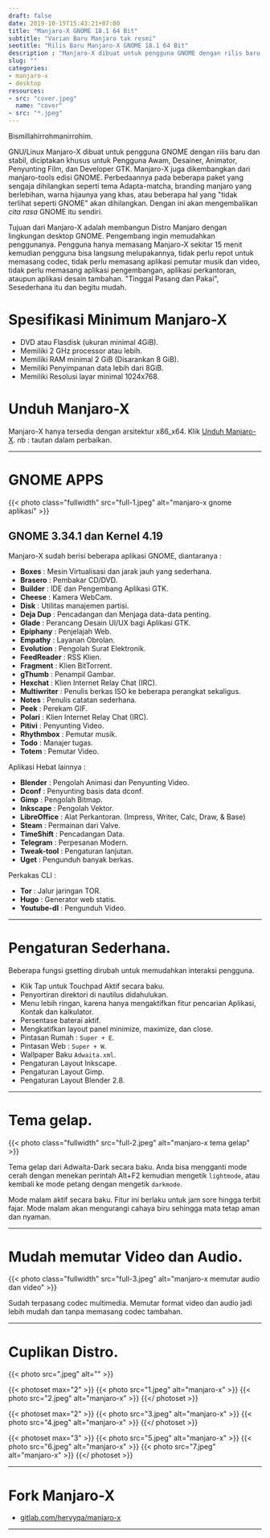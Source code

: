 ```yaml
---
draft: false
date: 2019-10-15T15:43:21+07:00
title: "Manjaro-X GNOME 18.1 64 Bit"
subtitle: "Varian Baru Manjaro tak resmi"
seotitle: "Rilis Baru Manjaro-X GNOME 18.1 64 Bit"
description : "Manjaro-X dibuat untuk pengguna GNOME dengan rilis baru dan stabil, diciptakan khusus untuk Pengguna Awam, Desainer, Animator, Penyunting Film, dan Developer GTK."
slug: ""
categories:
- manjaro-x
- desktop
resources:
- src: "cover.jpeg"
  name: "cover"
- src: "*.jpeg"
---
```


Bismillahirrohmanirrohim.

GNU/Linux Manjaro-X dibuat untuk pengguna GNOME dengan rilis baru dan stabil, diciptakan khusus untuk Pengguna Awam, Desainer, Animator, Penyunting Film, dan Developer GTK. Manjaro-X juga dikembangkan dari manjaro-tools edisi GNOME. Perbedaannya pada beberapa paket yang sengaja dihilangkan seperti tema Adapta-matcha, branding manjaro yang berlebihan, warna hijaunya yang khas, atau beberapa hal yang "tidak terlihat seperti GNOME" akan dihilangkan. Dengan ini akan mengembalikan _cita rasa_ GNOME itu sendiri.

Tujuan dari Manjaro-X adalah membangun Distro Manjaro dengan lingkungan desktop GNOME. Pengembang ingin memudahkan penggunanya. Pengguna hanya memasang Manjaro-X sekitar 15 menit kemudian pengguna bisa langsung melupakannya, tidak perlu repot untuk memasang codec, tidak perlu memasang aplikasi pemutar musik dan video, tidak perlu memasang aplikasi pengembangan, aplikasi perkantoran, ataupun aplikasi desain tambahan. "Tinggal Pasang dan Pakai", Sesederhana itu dan begitu mudah.

# Spesifikasi Minimum Manjaro-X

- DVD atau Flasdisk (ukuran minimal 4GiB).
- Memiliki 2 GHz processor atau lebih.
- Memiliki RAM minimal 2 GiB (Disarankan 8 GiB).
- Memiliki Penyimpanan data lebih dari 8GiB.
- Memiliki Resolusi layar minimal 1024x768.

# Unduh Manjaro-X

Manjaro-X hanya tersedia dengan arsitektur x86_x64. Klik [Unduh Manjaro-X](https://osdn.net).
nb : tautan dalam perbaikan.

***
# GNOME APPS

{{< photo class="fullwidth" src="full-1.jpeg" alt="manjaro-x gnome aplikasi" >}}

## GNOME 3.34.1 dan Kernel 4.19 

Manjaro-X sudah berisi beberapa aplikasi GNOME, diantaranya :

 - **Boxes** : Mesin Virtualisasi dan jarak jauh yang sederhana.
 - **Brasero** : Pembakar CD/DVD.
 - **Builder** : IDE dan Pengembang Aplikasi GTK.
 - **Cheese** : Kamera WebCam.
 - **Disk** : Utilitas manajemen partisi.
 - **Deja Dup** : Pencadangan dan Menjaga data-data penting.
 - **Glade** : Perancang Desain UI/UX bagi Aplikasi GTK.
 - **Epiphany** : Penjelajah Web.
 - **Empathy** : Layanan Obrolan.
 - **Evolution** : Pengolah Surat Elektronik.
 - **FeedReader** : RSS Klien.
 - **Fragment** : Klien BitTorrent.
 - **gThumb** : Penampil Gambar.
 - **Hexchat** : Klien Internet Relay Chat (IRC).
 - **Multiwriter** : Penulis berkas ISO ke beberapa perangkat sekaligus.
 - **Notes** : Penulis catatan sederhana.
 - **Peek** : Perekam GIF.
 - **Polari** : Klien Internet Relay Chat (IRC).
 - **Pitivi** : Penyunting Video.
 - **Rhythmbox** : Pemutar musik.
 - **Todo** : Manajer tugas.
 - **Totem** : Pemutar Video.

Aplikasi Hebat lainnya :

 - **Blender** : Pengolah Animasi dan Penyunting Video.
 - **Dconf** : Penyunting basis data dconf.
 - **Gimp** : Pengolah Bitmap.
 - **Inkscape** : Pengolah Vektor.
 - **LibreOffice** : Alat Perkantoran. (Impress, Writer, Calc, Draw, & Base)
 - **Steam** : Permainan dari Valve.
 - **TimeShift** : Pencadangan Data.
 - **Telegram** : Perpesanan Modern.
 - **Tweak-tool** : Pengaturan lanjutan.
 - **Uget** : Pengunduh banyak berkas.
 
Perkakas CLI :

 - **Tor** : Jalur jaringan TOR.
 - **Hugo** : Generator web statis.
 - **Youtube-dl** : Pengunduh Video.

***
# Pengaturan Sederhana.

Beberapa fungsi gsetting dirubah untuk memudahkan interaksi pengguna.

 - Klik Tap untuk Touchpad Aktif secara baku.
 - Penyortiran direktori di nautilus didahulukan.
 - Menu lebih ringan, karena hanya mengaktifkan fitur pencarian Aplikasi, Kontak dan kalkulator.
 - Persentase baterai aktif.
 - Mengkatifkan layout panel minimize, maximize, dan close.
 - Pintasan Rumah : `Super + E`.
 - Pintasan Web : `Super + W`.
 - Wallpaper Baku `Adwaita.xml`.
 - Pengaturan Layout Inkscape.
 - Pengaturan Layout Gimp.
 - Pengaturan Layout Blender 2.8.

***
# Tema gelap.

{{< photo class="fullwidth" src="full-2.jpeg" alt="manjaro-x tema gelap" >}}

 Tema gelap dari Adwaita-Dark secara baku. Anda bisa mengganti mode cerah dengan menekan perintah Alt+F2 kemudian mengetik `lightmode`, atau kembali ke mode petang dengan mengetik `darkmode`.
 
 Mode malam aktif secara baku. Fitur ini berlaku untuk jam sore hingga terbit fajar. Mode malam akan mengurangi cahaya biru sehingga mata tetap aman dan nyaman.
 
***
# Mudah memutar Video dan Audio.

{{< photo class="fullwidth" src="full-3.jpeg" alt="manjaro-x memutar audio dan video" >}}

 Sudah terpasang codec multimedia. Memutar format video dan audio jadi lebih mudah dan tanpa memasang codec tambahan.
 
***
# Cuplikan Distro.

{{< photo src=".jpeg" alt="" >}}

{{< photoset max="2" >}}
  {{< photo src="1.jpeg" alt="manjaro-x" >}}
  {{< photo src="2.jpeg" alt="manjaro-x" >}}
{{</ photoset >}}

{{< photoset max="2" >}}
  {{< photo src="3.jpeg" alt="manjaro-x" >}}
  {{< photo src="4.jpeg" alt="manjaro-x" >}}
{{</ photoset >}}

{{< photoset max="3" >}}
  {{< photo src="5.jpeg" alt="manjaro-x" >}}
  {{< photo src="6.jpeg" alt="manjaro-x" >}}
  {{< photo src="7.jpeg" alt="manjaro-x" >}}
{{</ photoset >}}

***
# Fork Manjaro-X

- [gitlab.com/hervyqa/manjaro-x](https://gitlab.com/hervyqa/manjaro-x)

***
